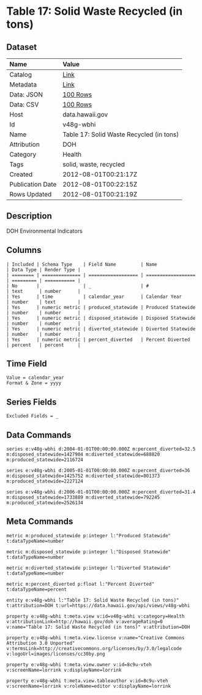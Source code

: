 # Table 17: Solid Waste Recycled (in tons)

## Dataset

| Name | Value |
| :--- | :---- |
| Catalog | [Link](https://catalog.data.gov/dataset/table-17-solid-waste-recycled-in-tons-851c9) |
| Metadata | [Link](https://data.hawaii.gov/api/views/v48g-wbhi) |
| Data: JSON | [100 Rows](https://data.hawaii.gov/api/views/v48g-wbhi/rows.json?max_rows=100) |
| Data: CSV | [100 Rows](https://data.hawaii.gov/api/views/v48g-wbhi/rows.csv?max_rows=100) |
| Host | data.hawaii.gov |
| Id | v48g-wbhi |
| Name | Table 17: Solid Waste Recycled (in tons) |
| Attribution | DOH |
| Category | Health |
| Tags | solid, waste, recycled |
| Created | 2012-08-01T00:21:17Z |
| Publication Date | 2012-08-01T00:22:15Z |
| Rows Updated | 2012-08-01T00:21:19Z |

## Description

DOH Environmental Indicators

## Columns

```ls
| Included | Schema Type    | Field Name         | Name               | Data Type | Render Type |
| ======== | ============== | ================== | ================== | ========= | =========== |
| No       |                | _                  | #                  | text      | number      |
| Yes      | time           | calendar_year      | Calendar Year      | number    | text        |
| Yes      | numeric metric | produced_statewide | Produced Statewide | number    | number      |
| Yes      | numeric metric | disposed_statewide | Disposed Statewide | number    | number      |
| Yes      | numeric metric | diverted_statewide | Diverted Statewide | number    | number      |
| Yes      | numeric metric | percent_diverted   | Percent Diverted   | percent   | percent     |
```

## Time Field

```ls
Value = calendar_year
Format & Zone = yyyy
```

## Series Fields

```ls
Excluded Fields = _
```

## Data Commands

```ls
series e:v48g-wbhi d:2004-01-01T00:00:00.000Z m:percent_diverted=32.5 m:disposed_statewide=1427904 m:diverted_statewide=688820 m:produced_statewide=2116724

series e:v48g-wbhi d:2005-01-01T00:00:00.000Z m:percent_diverted=36 m:disposed_statewide=1425752 m:diverted_statewide=801373 m:produced_statewide=2227124

series e:v48g-wbhi d:2006-01-01T00:00:00.000Z m:percent_diverted=31.4 m:disposed_statewide=1733889 m:diverted_statewide=792245 m:produced_statewide=2526134
```

## Meta Commands

```ls
metric m:produced_statewide p:integer l:"Produced Statewide" t:dataTypeName=number

metric m:disposed_statewide p:integer l:"Disposed Statewide" t:dataTypeName=number

metric m:diverted_statewide p:integer l:"Diverted Statewide" t:dataTypeName=number

metric m:percent_diverted p:float l:"Percent Diverted" t:dataTypeName=percent

entity e:v48g-wbhi l:"Table 17: Solid Waste Recycled (in tons)" t:attribution=DOH t:url=https://data.hawaii.gov/api/views/v48g-wbhi

property e:v48g-wbhi t:meta.view v:id=v48g-wbhi v:category=Health v:attributionLink=http://hawaii.gov/doh v:averageRating=0 v:name="Table 17: Solid Waste Recycled (in tons)" v:attribution=DOH

property e:v48g-wbhi t:meta.view.license v:name="Creative Commons Attribution 3.0 Unported" v:termsLink=http://creativecommons.org/licenses/by/3.0/legalcode v:logoUrl=images/licenses/cc30by.png

property e:v48g-wbhi t:meta.view.owner v:id=8c9u-vteh v:screenName=lorrink v:displayName=lorrink

property e:v48g-wbhi t:meta.view.tableauthor v:id=8c9u-vteh v:screenName=lorrink v:roleName=editor v:displayName=lorrink
```
